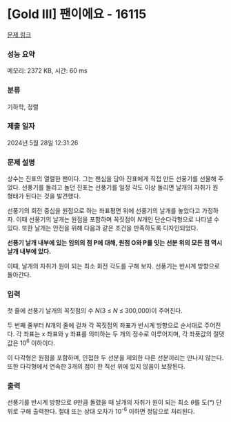 # [Gold III] 팬이에요 - 16115 

[문제 링크](https://www.acmicpc.net/problem/16115) 

### 성능 요약

메모리: 2372 KB, 시간: 60 ms

### 분류

기하학, 정렬

### 제출 일자

2024년 5월 28일 12:31:26

### 문제 설명

<p>상수는 진표의 열렬한 팬이다. 그는 팬심을 담아 진표에게 직접 만든 선풍기를 선물해 주었다. 선풍기를 돌리고 놀던 진표는 선풍기를 일정 각도 이상 돌리면 날개의 자취가 원 형태가 된다는 것을 발견했다.</p>

<p>선풍기의 회전 중심을 원점으로 하는 좌표평면 위에 선풍기의 날개를 놓았다고 가정하자. 이때 선풍기의 날개는 원점을 포함하며 꼭짓점이 <em>N</em>개인 단순다각형으로 나타낼 수 있다. 또한 날개는 안전을 위해 다음과 같은 조건을 만족하도록 디자인되었다.</p>

<p><strong>선풍기 날개 내부에 있는 임의의 점 P에 대해, 원점 O와 P를 잇는 선분 위의 모든 점 역시 날개 내부에 있다.</strong></p>

<p>이때, 날개의 자취가 원이 되는 최소 회전 각도를 구해 보자. 선풍기는 반시계 방향으로 돌아간다.</p>

### 입력 

 <p>첫 줄에 선풍기 날개의 꼭짓점의 수 <em>N</em>(3 ≤ <em>N</em> ≤ 300,000)이 주어진다.</p>

<p>두 번째 줄부터 <em>N</em>개의 줄에 걸쳐 각 꼭짓점의 좌표가 반시계 방향으로 순서대로 주어진다. 각 좌표는 x 좌표와 y 좌표를 의미하는 두 개의 정수로 이루어지며, 각 좌푯값의 절댓값은 10<sup>6</sup> 이하이다.</p>

<p>이 다각형은 원점을 포함하며, 인접한 두 선분을 제외한 다른 선분끼리는 만나지 않는다. 또한 다각형에서 연속한 3개의 점이 한 직선 위에 있지 않음이 보장된다.</p>

### 출력 

 <p>선풍기를 반시계 방향으로 <em>θ</em>만큼 돌렸을 때 날개의 자취가 원이 되는 최소 <em>θ</em>를 도(°) 단위로 구해 출력한다. 절대 또는 상대 오차가 10<sup>-6</sup> 이하면 정답으로 처리된다.</p>

